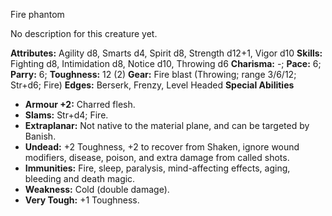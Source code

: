 Fire phantom

No description for this creature yet.

**Attributes:** Agility d8, Smarts d4, Spirit d8, Strength d12+1, Vigor
d10
**Skills:** Fighting d8, Intimidation d8, Notice d10, Throwing d6
**Charisma:** -; **Pace:** 6; **Parry:** 6; **Toughness:** 12 (2)
**Gear:** Fire blast (Throwing; range 3/6/12; Str+d6; Fire)
**Edges:** Berserk, Frenzy, Level Headed
**Special Abilities**
- **Armour +2:** Charred flesh.
- **Slams:** Str+d4; Fire.
- **Extraplanar:** Not native to the material plane, and can be targeted
by Banish.
- **Undead:** +2 Toughness, +2 to recover from Shaken, ignore wound
modifiers, disease, poison, and extra damage from called shots.
- **Immunities:** Fire, sleep, paralysis, mind-affecting effects, aging,
bleeding and death magic.
- **Weakness:** Cold (double damage).
- **Very Tough:** +1 Toughness.

